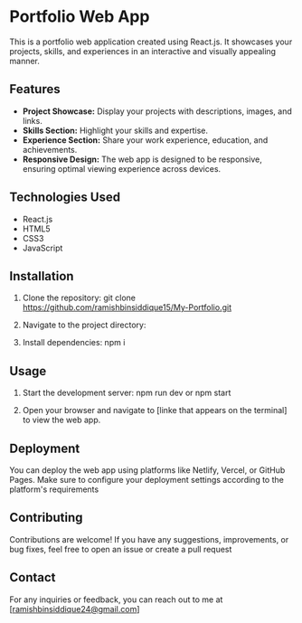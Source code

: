 # Portfolio Web App

This is a portfolio web application created using React.js. It showcases your projects, skills, and experiences in an interactive and visually appealing manner.

## Features

- **Project Showcase:** Display your projects with descriptions, images, and links.
- **Skills Section:** Highlight your skills and expertise.
- **Experience Section:** Share your work experience, education, and achievements.
- **Responsive Design:** The web app is designed to be responsive, ensuring optimal viewing experience across devices.

## Technologies Used

- React.js
- HTML5
- CSS3
- JavaScript

## Installation

1. Clone the repository:
git clone https://github.com/ramishbinsiddique15/My-Portfolio.git

2. Navigate to the project directory:

3. Install dependencies:
npm i

## Usage
1. Start the development server:
npm run dev or npm start

2. Open your browser and navigate to [linke that appears on the terminal] to view the web app.

## Deployment
You can deploy the web app using platforms like Netlify, Vercel, or GitHub Pages. Make sure to configure your deployment settings according to the platform's requirements

## Contributing
Contributions are welcome! If you have any suggestions, improvements, or bug fixes, feel free to open an issue or create a pull request

## Contact
For any inquiries or feedback, you can reach out to me at [ramishbinsiddique24@gmail.com]
